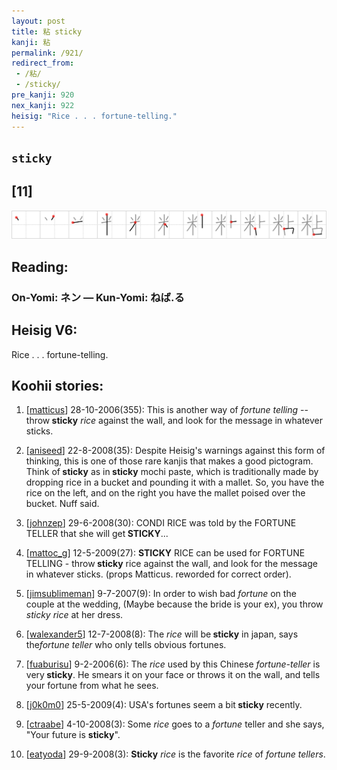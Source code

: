 ```yaml
---
layout: post
title: 粘 sticky
kanji: 粘
permalink: /921/
redirect_from:
 - /粘/
 - /sticky/
pre_kanji: 920
nex_kanji: 922
heisig: "Rice . . . fortune-telling."
---
```


## `sticky`

## [11]

<div class="stroke"><img src="../images/E7B298.png" /></div>

## Reading:

### On-Yomi: ネン &mdash; Kun-Yomi: ねば.る

## Heisig V6:

Rice . . . fortune-telling.

## Koohii stories:

1) [<a href="http://kanji.koohii.com/profile/matticus">matticus</a>] 28-10-2006(355): This is another way of <em>fortune telling</em> -- throw<strong> sticky</strong> <em>rice</em> against the wall, and look for the message in whatever sticks.

2) [<a href="http://kanji.koohii.com/profile/aniseed">aniseed</a>] 22-8-2008(35): Despite Heisig&#039;s warnings against this form of thinking, this is one of those rare kanjis that makes a good pictogram. Think of<strong> sticky</strong> as in<strong> sticky</strong> mochi paste, which is traditionally made by dropping rice in a bucket and pounding it with a mallet. So, you have the rice on the left, and on the right you have the mallet poised over the bucket. Nuff said.

3) [<a href="http://kanji.koohii.com/profile/johnzep">johnzep</a>] 29-6-2008(30): CONDI RICE was told by the FORTUNE TELLER that she will get<strong> STICKY</strong>...

4) [<a href="http://kanji.koohii.com/profile/mattoc_g">mattoc_g</a>] 12-5-2009(27): <strong>STICKY</strong> RICE can be used for FORTUNE TELLING - throw<strong> sticky</strong> rice against the wall, and look for the message in whatever sticks. (props Matticus. reworded for correct order).

5) [<a href="http://kanji.koohii.com/profile/jimsublimeman">jimsublimeman</a>] 9-7-2007(9): In order to wish bad <em>fortune</em> on the couple at the wedding, (Maybe because the bride is your ex), you throw <em>sticky</em> <em>rice</em> at her dress.

6) [<a href="http://kanji.koohii.com/profile/walexander5">walexander5</a>] 12-7-2008(8): The <em>rice</em> will be<strong> sticky</strong> in japan, says the<em>fortune teller</em> who only tells obvious fortunes.

7) [<a href="http://kanji.koohii.com/profile/fuaburisu">fuaburisu</a>] 9-2-2006(6): The <em>rice</em> used by this Chinese <em>fortune-teller</em> is very<strong> sticky</strong>. He smears it on your face or throws it on the wall, and tells your fortune from what he sees.

8) [<a href="http://kanji.koohii.com/profile/j0k0m0">j0k0m0</a>] 25-5-2009(4): USA&#039;s fortunes seem a bit<strong> sticky</strong> recently.

9) [<a href="http://kanji.koohii.com/profile/ctraabe">ctraabe</a>] 4-10-2008(3): Some <em>rice</em> goes to a <em>fortune</em> teller and she says, &quot;Your future is <strong>sticky</strong>&quot;.

10) [<a href="http://kanji.koohii.com/profile/eatyoda">eatyoda</a>] 29-9-2008(3): <strong>Sticky</strong> <em>rice</em> is the favorite <em>rice</em> of <em>fortune tellers</em>.
